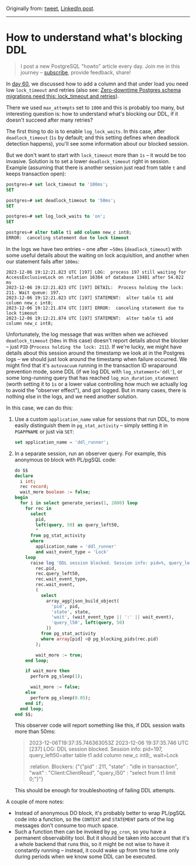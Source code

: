 Originally from: [tweet](https://twitter.com/samokhvalov/status/1732486201830240283), [LinkedIn post]().

---

# How to understand what's blocking DDL

> I post a new PostgreSQL "howto" article every day. Join me in this
> journey – [subscribe](https://twitter.com/samokhvalov/), provide feedback, share!

In [day 60](0060_how_to_add_a_column.md), we discussed how to add a column and that under load you need
low `lock_timeout` and retries (also
see: [Zero-downtime Postgres schema migrations need this: lock_timeout and retries](https://postgres.ai/blog/20210923-zero-downtime-postgres-schema-migrations-lock-timeout-and-retries)).

There we used `max_attempts` set to `1000` and this is probably too many, but interesting question is: how to understand
what's blocking our DDL, if it doesn't succeed after many retries?

The first thing to do is to enable `log_lock_waits`. In this case, after `deadlock_timeout` (`1s` by default; and this
setting defines when deadlock detection happens), you'll see some information about our blocked session.

But we don't want to start with `lock_timeout` more than `1s` – it would be too invasive. Solution is to set a lower
`deadlock_timeout` right in session. Example (assuming that there is another session just read from table `t` and keeps
transaction open):

```sql
postgres=# set lock_timeout to '100ms';
SET

postgres=# set deadlock_timeout to '50ms';
SET

postgres=# set log_lock_waits to 'on';
SET

postgres=# alter table t1 add column new_c int8;
ERROR:  canceling statement due to lock timeout
```

In the logs we have two entries – one after ~`50ms` (`deadlock_timeout`) with some useful details about the waiting on
lock acquisition, and another when our statement fails after `100ms`:

```
2023-12-06 19:12:21.823 UTC [197] LOG:  process 197 still waiting for AccessExclusiveLock on relation 16384 of database 13481 after 54.022 ms
2023-12-06 19:12:21.823 UTC [197] DETAIL:  Process holding the lock: 211. Wait queue: 197.
2023-12-06 19:12:21.823 UTC [197] STATEMENT:  alter table t1 add column new_c int8;
2023-12-06 19:12:21.874 UTC [197] ERROR:  canceling statement due to lock timeout
2023-12-06 19:12:21.874 UTC [197] STATEMENT:  alter table t1 add column new_c int8;
```

Unfortunately, the log message that was written when we achieved `deadlock_timeout` (`50ms` in this case) doesn't report
details about the blocker – just `PID` (`Process holding the lock: 211`). If we're lucky, we might have details about
this session around the timestamp we look at in the Postgres logs – we should just look around the timestamp when
failure occurred. We might find that it's `autovacuum` running in the transaction ID wraparound prevention mode, some
DDL (if we log DDL with `log_statement='ddl'`), or some long-running query that has reached `log_min_duration_statement`
(worth setting it to `1s` or a lower value controlling how much we actually log to avoid the "observer effect"), and got
logged. But in many cases, there is nothing else in the logs, and we need another solution.

In this case, we can do this:

1) Use a custom `application_name` value for sessions that run DDL, to more easily distinguish them
   in `pg_stat_activity` – simply setting it in `PGAPPNAME` or just via `SET`:

    ```sql
    set application_name = 'ddl_runner';
    ```

2) In a separate session, run an observer query. For example, this anonymous `DO` block with PL/pgSQL code:

    ```sql
    do $$
    declare
      i int;
      rec record;
      wait_more boolean := false;
    begin
      for i in select generate_series(1, 2000) loop
        for rec in
          select
            pid,
            left(query, 50) as query_left50,
            *
          from pg_stat_activity
          where
            application_name = 'ddl_runner'
            and wait_event_type = 'Lock'
        loop
          raise log 'DDL session blocked. Session info: pid=%, query_left50=%, wait=%:%. Blockers: %',
            rec.pid,
            rec.query_left50,
            rec.wait_event_type,
            rec.wait_event,
            (
              select
                array_agg(json_build_object(
                  'pid', pid,
                  'state', state,
                  'wait', (wait_event_type || ':' || wait_event),
                  'query_l50', left(query, 50)
                ))
              from pg_stat_activity
              where array[pid] <@ pg_blocking_pids(rec.pid)
            );

            wait_more := true;
        end loop;

        if wait_more then
          perform pg_sleep(1);

          wait_more := false;
        else
          perform pg_sleep(0.05);
        end if;
      end loop;
    end $$;
    ```

   This observer code will report something like this, if DDL session waits more than 50ms:

   > 2023-12-06T19:37:35.746363053Z 2023-12-06 19:37:35.746 UTC [237] LOG:  DDL session blocked. Session info: pid=197, query_left50=alter table t1 add column new_c int8;, wait=Lock
   >
   > :relation. Blockers: {"{\"pid\" : 211, \"state\" : \"idle in transaction\", \"wait\" : \"Client:ClientRead\", \"query_l50\" : \"select from t1 limit 0;\"}"}

   This should be enough for troubleshooting of failing DDL attempts.

A couple of more notes:

- Instead of anonymous DO block, it's probably better to wrap PL/pgSQL code into a function, so the `CONTEXT` and
  `STATEMENT` parts of the log messages don't consume too much space.
- Such a function then can be invoked by `pg_cron`, so you have a permanent observability tool. But it should be taken
  into account that it's a whole backend that runs this, so it might be not wise to have it constantly running –
  instead, it could wake up from time to time only during periods when we know some DDL can be executed.
